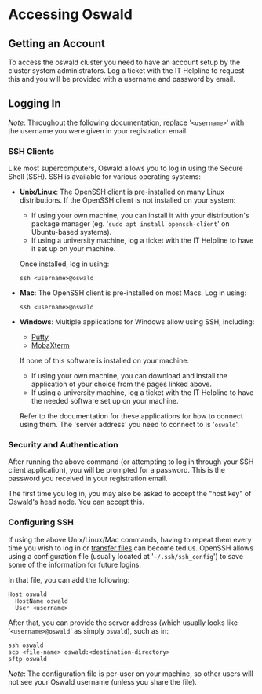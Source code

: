 # Accessing Oswald

## Getting an Account

To access the oswald cluster you need to have an account setup by the cluster system administrators. Log a ticket with the IT Helpline to request this and you will be provided with a username and password by email.

## Logging In

*Note*: Throughout the following documentation, replace '`<username>`' with the username you were given in your registration email.

### SSH Clients

Like most supercomputers, Oswald allows you to log in using the Secure Shell (SSH). SSH is available for various operating systems:

- **Unix/Linux**: The OpenSSH client is pre-installed on many Linux distributions. If the OpenSSH client is not installed on your system:
    - If using your own machine, you can install it with your distribution's package manager (eg. '`sudo apt install openssh-client`' on Ubuntu-based systems).
    - If using a university machine, log a ticket with the IT Helpline to have it set up on your machine.

    Once installed, log in using:
    ```
    ssh <username>@oswald
    ```

- **Mac**: The OpenSSH client is pre-installed on most Macs. Log in using:
    ```
    ssh <username>@oswald
    ```

- **Windows**: Multiple applications for Windows allow using SSH, including:
    - [Putty](https://www.chiark.greenend.org.uk/~sgtatham/putty)
    - [MobaXterm](https://mobaxterm.mobatek.net)

    If none of this software is installed on your machine:
    
    - If using your own machine, you can download and install the application of your choice from the pages linked above.
    - If using a university machine, log a ticket with the IT Helpline to have the needed software set up on your machine.

    Refer to the documentation for these applications for how to connect using them. The 'server address' you need to connect to is '`oswald`'.

### Security and Authentication

After running the above command (or attempting to log in through your SSH client application), you will be prompted for a password. This is the password you received in your registration email.

The first time you log in, you may also be asked to accept the "host key" of Oswald's head node. You can accept this.

### Configuring SSH

If using the above Unix/Linux/Mac commands, having to repeat them every time you wish to log in or [transfer files](/quickstart/storage-and-filesystems) can become tedius. OpenSSH allows using a configuration file (usually located at '`~/.ssh/ssh_config`') to save some of the information for future logins.

In that file, you can add the following:
```
Host oswald
  HostName oswald
  User <username>
```

After that, you can provide the server address (which usually looks like '`<username>@oswald`' as simply `oswald`), such as in:
```
ssh oswald
scp <file-name> oswald:<destination-directory>
sftp oswald
```

*Note*: The configuration file is per-user on your machine, so other users will not see your Oswald username (unless you share the file).
